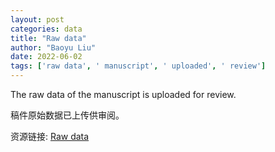 ```yaml
---
layout: post
categories: data
title: "Raw data"
author: "Baoyu Liu"
date: 2022-06-02
tags: ['raw data', ' manuscript', ' uploaded', ' review']
---
```


The raw data of the manuscript is uploaded for review.

稿件原始数据已上传供审阅。

资源链接: [Raw data](https://doi.org/10.57760/sciencedb.01816)
